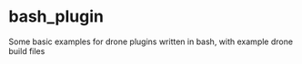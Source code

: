 # bash_plugin
Some basic examples for drone plugins written in bash, with example drone build files



